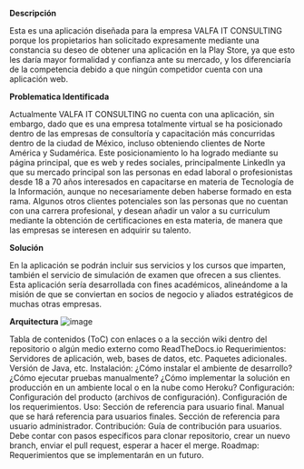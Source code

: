 **Descripción**

Esta es una aplicación diseñada para la empresa VALFA IT CONSULTING porque los propietarios han solicitado expresamente mediante una constancia su deseo de obtener una aplicación en la Play Store, ya que esto les daría mayor formalidad y confianza ante su mercado, y los diferenciaría de la competencia debido a que ningún competidor cuenta con una aplicación web. 

**Problematica Identificada**

Actualmente VALFA IT CONSULTING no cuenta con una aplicación, sin embargo, dado que es una empresa totalmente virtual se ha posicionado dentro de las empresas de consultoría y capacitación más concurridas dentro de la ciudad de México, incluso obteniendo clientes de Norte América y Sudamérica. Este posicionamiento lo ha logrado mediante su página principal, que es web y redes sociales, principalmente LinkedIn ya que su mercado principal son las personas en edad laboral o profesionistas desde 18 a 70 años interesados en capacitarse en materia de Tecnología de la Información, aunque no necesariamente deben haberse formado en esta rama. Algunos otros clientes potenciales son las personas que no cuentan con una carrera profesional, y desean añadir un valor a su curriculum mediante la obtención de certificaciones en esta materia, de manera que las empresas se interesen en adquirir su talento.

**Solución**

En la aplicación se podrán incluir sus servicios y los cursos que imparten, también el servicio de simulación de examen que ofrecen a sus clientes.  
Esta aplicación sería desarrollada con fines académicos, alineándome a la misión de que se conviertan en socios de negocio y aliados estratégicos de muchas otras empresas.  

**Arquitectura**
![image](https://user-images.githubusercontent.com/79923249/178389335-b31a58bc-6320-47d8-ae2f-e052875d2236.png)

Tabla de contenidos (ToC) con enlaces o a la sección wiki dentro del repositorio o algún medio externo como ReadTheDocs.io
Requerimientos:
Servidores de aplicación, web, bases de datos, etc.
Paquetes adicionales.
Versión de Java, etc.
Instalación:
¿Cómo instalar el ambiente de desarrollo?
¿Cómo ejecutar pruebas manualmente?
¿Cómo implementar la solución en producción en un ambiente local o en la nube como Heroku?
Configuración:
Configuración del producto (archivos de configuración).
Configuración de los requerimientos.
Uso:
Sección de referencia para usuario final. Manual que se hará referencia para usuarios finales.
Sección de referencia para usuario administrador.
Contribución:
Guía de contribución para usuarios.
Debe contar con pasos específicos para clonar repositorio, crear un nuevo branch, enviar el pull request, esperar a hacer el merge.
Roadmap:
Requerimientos que se implementarán en un futuro.
